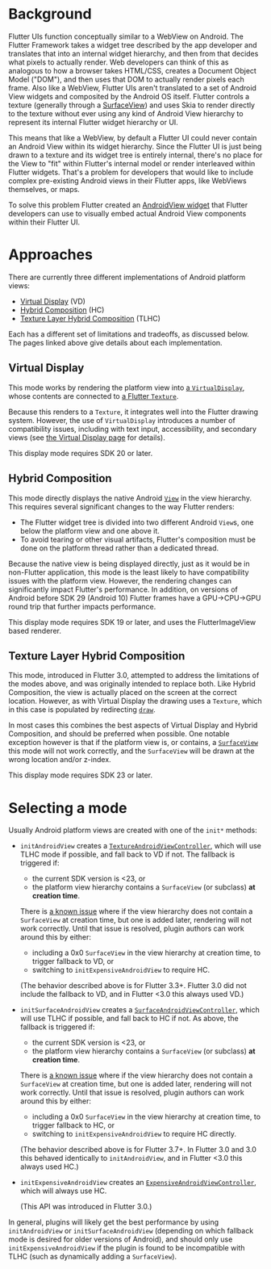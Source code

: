 # Background

Flutter UIs function conceptually similar to a WebView on Android. The
Flutter Framework takes a widget tree described by the app developer and
translates that into an internal widget hierarchy, and then from that decides
what pixels to actually render. Web developers can think of this as analogous
to how a browser takes HTML/CSS, creates a Document Object Model ("DOM"), and
then uses that DOM to actually render pixels each frame. Also like a WebView,
Flutter UIs aren't translated to a set of Android View widgets and composited
by the Android OS itself. Flutter controls a texture (generally through a
[SurfaceView](https://developer.android.com/reference/android/view/SurfaceView))
and uses Skia to render directly to the texture without ever using any kind of
Android View hierarchy to represent its internal Flutter widget hierarchy or
UI.

This means that like a WebView, by default a Flutter UI could never contain
an Android View within its widget hierarchy. Since the Flutter UI is just
being drawn to a texture and its widget tree is entirely internal, there's no
place for the View to "fit" within Flutter's internal model or render
interleaved within Flutter widgets. That's a problem for developers that would
like to include complex pre-existing Android views in their Flutter apps, like
WebViews themselves, or maps.

To solve this problem Flutter created an [AndroidView
widget](https://api.flutter.dev/flutter/widgets/AndroidView-class.html) that
Flutter developers can use to visually embed actual Android View components
within their Flutter UI.

# Approaches

There are currently three different implementations of Android platform views:
- [Virtual Display](Virtual_Display.md) (VD)
- [Hybrid Composition](../Hybrid-Composition.md) (HC)
- [Texture Layer Hybrid Composition](Texture-Layer-Hybrid-Composition.md) (TLHC)

Each has a different set of limitations and tradeoffs, as discussed below. The pages linked above give details about each implementation.

## Virtual Display

This mode works by rendering the platform view into [a `VirtualDisplay`](https://developer.android.com/reference/android/hardware/display/VirtualDisplay), whose contents are connected to [a Flutter `Texture`](https://api.flutter.dev/flutter/widgets/Texture-class.html).

Because this renders to a `Texture`, it integrates well into the Flutter drawing system. However, the use of `VirtualDisplay` introduces a number of compatibility issues, including with text input, accessibility, and secondary views (see [the Virtual Display page](Virtual-Display.md) for details).

This display mode requires SDK 20 or later.

## Hybrid Composition

This mode directly displays the native Android [`View`](https://developer.android.com/reference/android/view/View) in the view hierarchy. This requires several significant changes to the way Flutter renders:
- The Flutter widget tree is divided into two different Android `View`s, one below the platform view and one above it.
- To avoid tearing or other visual artifacts, Flutter's composition must be done on the platform thread rather than a dedicated thread.

Because the native view is being displayed directly, just as it would be in non-Flutter application, this mode is the least likely to have compatibility issues with the platform view. However, the rendering changes can significantly impact Flutter's performance. In addition, on versions of Android before SDK 29 (Android 10) Flutter frames have a GPU->CPU->GPU round trip that further impacts performance.

This display mode requires SDK 19 or later, and uses the FlutterImageView based renderer.

## Texture Layer Hybrid Composition

This mode, introduced in Flutter 3.0, attempted to address the limitations of the modes above, and was originally intended to replace both. Like Hybrid Composition, the view is actually placed on the screen at the correct location. However, as with Virtual Display the drawing uses a `Texture`, which in this case is populated by redirecting [`draw`](https://developer.android.com/reference/android/view/View#draw(android.graphics.Canvas)).

In most cases this combines the best aspects of Virtual Display and Hybrid Composition, and should be preferred when possible. One notable exception however is that if the platform view is, or contains, a [`SurfaceView`](https://developer.android.com/reference/android/view/SurfaceView) this mode will not work correctly, and the `SurfaceView` will be drawn at the wrong location and/or z-index.

This display mode requires SDK 23 or later.

# Selecting a mode

Usually Android platform views are created with one of the `init*` methods:
- `initAndroidView` creates a [`TextureAndroidViewController`](https://api.flutter.dev/flutter/services/TextureAndroidViewController-class.html), which will use TLHC mode if possible, and fall back to VD if not. The fallback is triggered if:
    - the current SDK version is <23, or
    - the platform view hierarchy contains a `SurfaceView` (or subclass) **at creation time**.

  There is [a known issue](https://github.com/flutter/flutter/issues/109690) where if the view hierarchy does not contain a `SurfaceView` at creation time, but one is added later, rendering will not work correctly. Until that issue is resolved, plugin authors can work around this by either:
    - including a 0x0 `SurfaceView` in the view hierarchy at creation time, to trigger fallback to VD, or
    - switching to `initExpensiveAndroidView` to require HC.

  (The behavior described above is for Flutter 3.3+. Flutter 3.0 did not include the fallback to VD, and in Flutter <3.0 this always used VD.)
- `initSurfaceAndroidView` creates a [`SurfaceAndroidViewController`](https://api.flutter.dev/flutter/services/SurfaceAndroidViewController-class.html), which will use TLHC if possible, and fall back to HC if not. As above, the fallback is triggered if:
    - the current SDK version is <23, or
    - the platform view hierarchy contains a `SurfaceView` (or subclass) **at creation time**.

  There is [a known issue](https://github.com/flutter/flutter/issues/109690) where if the view hierarchy does not contain a `SurfaceView` at creation time, but one is added later, rendering will not work correctly. Until that issue is resolved, plugin authors can work around this by either:
    - including a 0x0 `SurfaceView` in the view hierarchy at creation time, to trigger fallback to HC, or
    - switching to `initExpensiveAndroidView` to require HC directly.

  (The behavior described above is for Flutter 3.7+. In Flutter 3.0 and 3.0 this behaved identically to `initAndroidView`, and in Flutter <3.0 this always used HC.)
- `initExpensiveAndroidView` creates an [`ExpensiveAndroidViewController`](https://api.flutter.dev/flutter/services/ExpensiveAndroidViewController-class.html), which will always use HC.

  (This API was introduced in Flutter 3.0.)

In general, plugins will likely get the best performance by using `initAndroidView` or `initSurfaceAndroidView` (depending on which fallback mode is desired for older versions of Android), and should only use `initExpensiveAndroidView` if the plugin is found to be incompatible with TLHC (such as dynamically adding a `SurfaceView`).